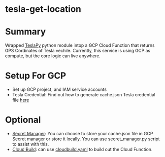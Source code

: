 # tesla-get-location

# Summary
  Wrapped [TeslaPy](https://github.com/tdorssers/TeslaPy) python module intop a GCP Cloud Function that returns GPS Cordinates of Tesla vechile.
  Currently, this service is using GCP as compute, but the core logic can live anywhere.

# Setup For GCP
 - Set up GCP project, and IAM service accounts
 - Tesla Credential: Find out how to generate cache.json Tesla credential file [here](https://github.com/tdorssers/TeslaPy)


# Optional
- [Secret Manager](src/secret_manager.py): You can choose to store your cache.json file in GCP Secret manager or store it locally. You can use secret_manager.py script to assist with this.
- [Cloud Build](cloudbuild.yaml): can use [cloudbuild.yaml](cloudbuild.yaml) to build out the Cloud Function.
